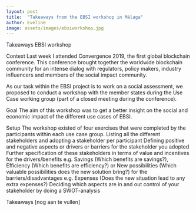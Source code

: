 ```yaml
---
layout: post
title:  "Takeaways from the EBSI workshop in Málaga"
author: Eveline
image: assets/images/ebsiworkshop.jpg
---
```


Takeaways EBSI workshop

Context
Last week I attended Convergence 2019, the first global blockchain conference. This conference brought together the worldwide blockchain community for an intense dialog with regulators, policy makers, industry influencers and members of the social impact community.

As our task within the EBSI project is to work on a social assessment, we proposed to conduct a workshop with the member states during the Use Case working group (part of a closed meeting during the conference).

Goal
The aim of this workshop was to get a better insight on the social and economic impact of the different use cases of EBSI.

Setup
The workshop existed of four exercises that were completed by the participants within each use case group.
Listing all the different stakeholders and adopting a stakeholder per participant
Defining positive and negative aspects or drivers or barriers for the stakeholder you adopted
Further specification of these stakeholders in terms of value and incentives
for the drivers/benefits 
e.g. Savings (Which benefits are savings?), Efficiency (Which benefits are efficiency?) or New possibilities (Which valuable possibilities does the new solution bring?) 
for the barriers/disadvantages e.g. Expenses (Does the new situation lead to any extra expenses?)
Deciding which aspects are in and out control of your stakeholder by doing a SWOT-analysis

Takeaways 
[nog aan te vullen]
